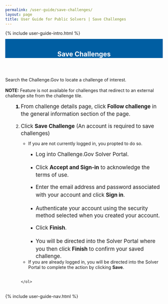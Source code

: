 ```yaml
---
permalink: /user-guide/save-challenges/
layout: page
title: User Guide for Public Solvers | Save Challenges 
---
```

<div class="row">
  <div class="col-sm-12">{% include user-guide-intro.html %}</div>
</div>
<div class="row" style="padding-top: 10px; padding-bottom: 30px;">
  <div class="col-sm-12" style="padding-top: 6px; background-color: #005ea2; color: #ffffff; text-align: center;">
    <h2>Save Challenges</h2>
  </div>
</div>
<div class="row">
  <div class="col-sm-7">
    <p>Search the Challenge.Gov to locate a challenge of interest.<br>
      <br>
      <b>NOTE:</b> Feature is not available for challenges that redirect to an external challenge site from the challenge tile.</p>
    <ol style="padding-left: 50px;">
      <li style="font-weight:900;"><span style="font-size: 1.06rem; line-height: 1.5; font-weight: 400;">From challenge details page, click <b>Follow challenge</b> in the general information section of the page. </span></li>
      <br>
      <li><span style="font-size: 1.06rem; line-height: 1.5; font-weight: 400;">Click <b>Save Challenge</b> (An account is required to save challenges)</span></li>
      <ul>
        <li>If you are not currently logged in, you propted to do so.</li>
        <ul>
                <li><span style="font-size: 1.06rem; line-height: 1.5; font-weight: 400;">Log into Challenge.Gov Solver Portal.</span></li><br>
      <li><span style="font-size: 1.06rem; line-height: 1.5; font-weight: 400;">Click <b>Accept and Sign-in</b> to acknowledge the terms of use. </span></li><br>
      <li><span style="font-size: 1.06rem; line-height: 1.5; font-weight: 400;">Enter the email address and password associated with your account and click <b>Sign in</b>.</span></li><br>
      <li><span style="font-size: 1.06rem; line-height: 1.5; font-weight: 400;">Authenticate your account using the security method selected when you created your account.</span></li><br>
      <li><span style="font-size: 1.06rem; line-height: 1.5; font-weight: 400;">Click <b>Finish</b>.</span></li>
      <br>
      <li><span style="font-size: 1.06rem; line-height: 1.5; font-weight: 400;">You will be directed into the Solver Portal where you then click <b>Finish</b> to confirm your saved challenge.</span></li></ul>
        <li>If you are already logged in, you will be directed into the Solver Portal to complete the action by clicking <b>Save</b>.</li>
      </ul><br>

    </ol>
  </div>
  <div class="col-sm-1">&nbsp;</div>
  <div class="col-sm-4"> {% include user-guide-nav.html %} </div>
</div>

